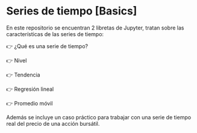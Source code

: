 # Series de tiempo [Basics]

En este repositorio se encuentran 2 libretas de Jupyter, tratan sobre las características de las series de tiempo:

👉 ¿Qué es una serie de tiempo?

👉 Nivel

👉 Tendencia

👉 Regresión lineal

👉 Promedio móvil

Además se incluye un caso práctico para trabajar con una serie de tiempo real del precio de una acción bursátil.
